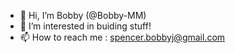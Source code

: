 - 👋 Hi, I’m Bobby (@Bobby-MM)
- 👀 I’m interested in buiding stuff!
- 📫 How to reach me : spencer.bobbyj@gmail.com
